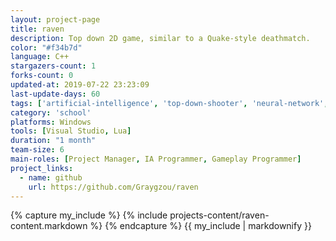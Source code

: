 ```yaml
---
layout: project-page
title: raven
description: Top down 2D game, similar to a Quake-style deathmatch.
color: "#f34b7d"
language: C++
stargazers-count: 1
forks-count: 0
updated-at: 2019-07-22 23:23:09
last-update-days: 60
tags: ['artificial-intelligence', 'top-down-shooter', 'neural-network', 'fuzzilogic', 'goal-oriented-action-planning', 'steering-behaviors']
category: 'school'
platforms: Windows
tools: [Visual Studio, Lua]
duration: "1 month"
team-size: 6
main-roles: [Project Manager, IA Programmer, Gameplay Programmer]
project_links:
  - name: github
    url: https://github.com/Graygzou/raven
---
```

<!---
Gregoire Boiron <gregoire.boiron@gmail.com>
Copyright (c) 2018-2019 Gregoire Boiron  All Rights Reserved.
--->

{% capture my_include %}
{% include projects-content/raven-content.markdown %}
{% endcapture %}
{{ my_include | markdownify }}
